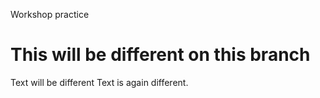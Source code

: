 Workshop practice

# This will be different on this branch

Text will be different
Text is again different.